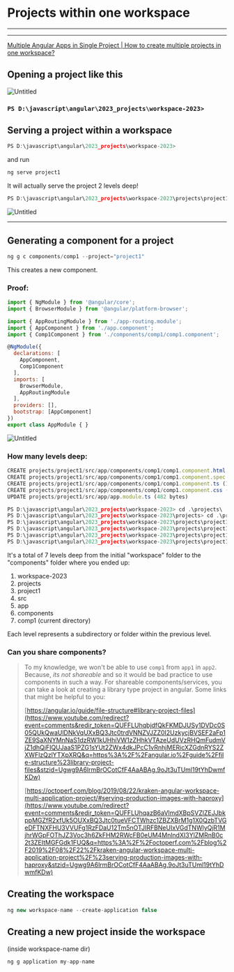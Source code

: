 # Projects within one workspace

---

---

[Multiple Angular Apps in Single Project | How to create multiple projects in one workspace?](https://www.youtube.com/watch?v=kQ6X6fksBTg&t=380s)

## Opening a project like this

![Untitled](Projects%20within%20one%20workspace%2075feb40089fd4cbf8dc3c3e5ba858350/Untitled.png)

### `PS D:\javascript\angular\2023_projects\workspace-2023>`

## Serving a project within a workspace

```jsx
PS D:\javascript\angular\2023_projects\workspace-2023>
```

and run

```jsx
ng serve project1
```

It will actually serve the project 2 levels deep!

```jsx
PS D:\javascript\angular\2023_projects\workspace-2023\projects\project1>
```

![Untitled](Projects%20within%20one%20workspace%2075feb40089fd4cbf8dc3c3e5ba858350/Untitled%201.png)

---

## Generating a component for a project

```jsx
ng g c components/comp1 --project="project1"
```

This creates a new component.

### Proof:

```jsx
import { NgModule } from '@angular/core';
import { BrowserModule } from '@angular/platform-browser';

import { AppRoutingModule } from './app-routing.module';
import { AppComponent } from './app.component';
import { Comp1Component } from './components/comp1/comp1.component';

@NgModule({
  declarations: [
    AppComponent,
    Comp1Component
  ],
  imports: [
    BrowserModule,
    AppRoutingModule
  ],
  providers: [],
  bootstrap: [AppComponent]
})
export class AppModule { }
```

![Untitled](Projects%20within%20one%20workspace%2075feb40089fd4cbf8dc3c3e5ba858350/Untitled%202.png)

### How many levels deep:

```jsx
CREATE projects/project1/src/app/components/comp1/comp1.component.html (20 bytes)
CREATE projects/project1/src/app/components/comp1/comp1.component.spec.ts (592 bytes)
CREATE projects/project1/src/app/components/comp1/comp1.component.ts (198 bytes)
CREATE projects/project1/src/app/components/comp1/comp1.component.css (0 bytes)
UPDATE projects/project1/src/app/app.module.ts (482 bytes)

PS D:\javascript\angular\2023_projects\workspace-2023> cd .\projects\
PS D:\javascript\angular\2023_projects\workspace-2023\projects> cd .\project1\
PS D:\javascript\angular\2023_projects\workspace-2023\projects\project1> cd .\src\
PS D:\javascript\angular\2023_projects\workspace-2023\projects\project1\src> cd .\app\
PS D:\javascript\angular\2023_projects\workspace-2023\projects\project1\src\app> cd .\components\
PS D:\javascript\angular\2023_projects\workspace-2023\projects\project1\src\app\components>
```

It's a total of 7 levels deep from the initial "workspace" folder to the "components" folder where you ended up:

1. workspace-2023
2. projects
3. project1
4. src
5. app
6. components
7. comp1 (current directory)

Each level represents a subdirectory or folder within the previous level.

### Can you share components?

> To my knowledge, we won't be able to use `comp1` from `app1` in `app2`. Because, *its not shareable* and so it would be bad practice to use components in such a way. For shareable components/services, you can take a look at creating a library type project in angular. 
Some links that might be helpful to you:
> 
> 
> [https://angular.io/guide/file-structure#library-project-files](https://www.youtube.com/redirect?event=comments&redir_token=QUFFLUhqbjdfQkFKMDJUSy1DVDc0S05QUkQwaUlDNkVqUXxBQ3Jtc0trdVNNZVJZZ0I2UzkycjBVSEF2aFp1ZE9SaXNYMnNaS1dzRW1kUHhiVW1zZHhkVTAzeUdUVzRHQmFudmVjZ1dhQjFIQUJaaS1PZG1sYUt2ZWx4dkJPcC1vRnhjMERicXZGdnRYS2ZXWFlzQzlYTXpXRQ&q=https%3A%2F%2Fangular.io%2Fguide%2Ffile-structure%23library-project-files&stzid=Ugwg9A6lrmBrOCotCfF4AaABAg.9oJt3uTUml19tYhDwmfKDw)
> 
> [https://octoperf.com/blog/2019/08/22/kraken-angular-workspace-multi-application-project/#serving-production-images-with-haproxy](https://www.youtube.com/redirect?event=comments&redir_token=QUFFLUhqazB6aVlmdXBpSVZlZEJJbkppMGZfR2xfUk5OUXxBQ3Jtc0tueVFCTWhzc1ZBZXBrM1g1X0QzbTVGeDFTNXFHU3VVUFg1RzFDaU12Tm5nOTJIRFBNeUIxVGdTNWlyQjR1MjhrWGpFOThJZ3Voc3h6ZkFHM2RWcFB0eUM4MnlndXI3YlZMRnB0c2t3ZEItMGFGdk1FUQ&q=https%3A%2F%2Foctoperf.com%2Fblog%2F2019%2F08%2F22%2Fkraken-angular-workspace-multi-application-project%2F%23serving-production-images-with-haproxy&stzid=Ugwg9A6lrmBrOCotCfF4AaABAg.9oJt3uTUml19tYhDwmfKDw)
> 

## Creating the workspace

```jsx
ng new workspace-name --create-application false
```

## Creating a new project inside the workspace

(inside workspace-name dir)

```jsx
ng g application my-app-name
```
